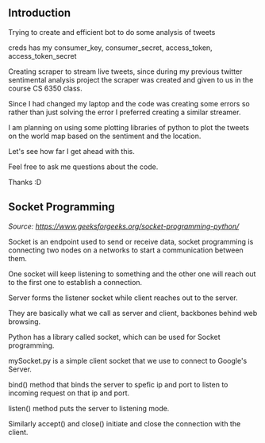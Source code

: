 ## Introduction

Trying to create and efficient bot to do some analysis of tweets

creds has my consumer_key, consumer_secret, access_token, access_token_secret

Creating scraper to stream live tweets, since during my previous twitter sentimental analysis project the scraper was created and given to us in the course CS 6350 class.

Since I had changed my laptop and the code was creating some errors so rather than just solving the error I preferred creating a similar streamer.

I am planning on using some plotting libraries of python to plot the tweets on the world map based on the sentiment and the location.

Let's see how far I get ahead with this.

Feel free to ask me questions about the code.

Thanks :D

## Socket Programming
*Source: https://www.geeksforgeeks.org/socket-programming-python/*

Socket is an endpoint used to send or receive data, socket programming is connecting two nodes on a networks to start a communication between them.

One socket will keep listening to something and the other one will reach out to the first one to establish a connection.

Server forms the listener socket while client reaches out to the server.

They are basically what we call as server and client, backbones behind web browsing.

Python has a library called socket, which can be used for Socket programming.

mySocket.py is a simple client socket that we use to connect to Google's Server.

bind() method that binds the server to spefic ip and port to listen to incoming request on that ip and port.

listen() method puts the server to listening mode.

Similarly accept() and close() initiate and close the connection with the client.
